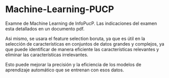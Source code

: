 # Machine-Learning-PUCP

Examne de Machine Learning  de InfoPucP. Las indicaciones del examen esta detallados en un documento pdf.

Asi mismo,  se usara el feature selection boruta, ya que es útil en la selección de características en conjuntos de datos grandes y complejos, ya que puede identificar de manera eficiente las características relevantes y eliminar las características irrelevantes. 

Esto puede mejorar la precisión y la eficiencia de los modelos de aprendizaje automático que se entrenan con esos datos.
